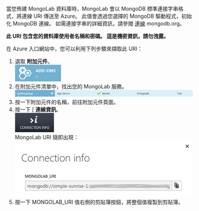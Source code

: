 當您佈建 MongoLab 資料庫時，MongoLab 會以 MongoDB 標準連接字串格式，將連線 URI 傳送至 Azure。 此值會透過您選擇的 MongoDB 驅動程式，初始化 MongoDB 連線。 如需連接字串的詳細資訊，請參閱 [連線](http://www.mongodb.org/display/DOCS/Connections) mongodb.org。

**此 URI 包含您的資料庫使用者名稱和密碼。  這是機密資訊，請勿洩露。**

在 Azure 入口網站中，您可以利用下列步驟來擷取此 URI：

1. 選取 **附加元件**。  
![AddonsButton][button-addons]
1. 在附加元件清單中，找出您的 MongoLab 服務。  
![MongolabEntry][entry-mongolabaddon]
1. 按一下附加元件的名稱，前往附加元件頁面。
1. 按一下 [ **連線資訊**。  
![ConnectionInfoButton][button-connectioninfo]  
MongoLab URI 隨即出現：  
![ConnectionInfoScreen][screen-connectioninfo]  
1.  按一下 MONGOLAB_URI 值右側的剪貼簿按鈕，將整個值複製到剪貼簿。

[entry-mongolabaddon]: ./media/howto-get-connectioninfo-mongolab/entry-mongolabaddon.png
[button-connectioninfo]: ./media/howto-get-connectioninfo-mongolab/button-connectioninfo.png
[screen-connectioninfo]: ./media/howto-get-connectioninfo-mongolab/dialog-mongolab_connectioninfo.png
[button-addons]: ./media/howto-get-connectioninfo-mongolab/button-addons.png


